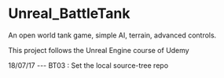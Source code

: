 # Unreal_BattleTank
An open world tank game, simple AI, terrain, advanced controls.

This project follows the Unreal Engine course of Udemy

18/07/17 --- BT03 : Set the local source-tree repo
